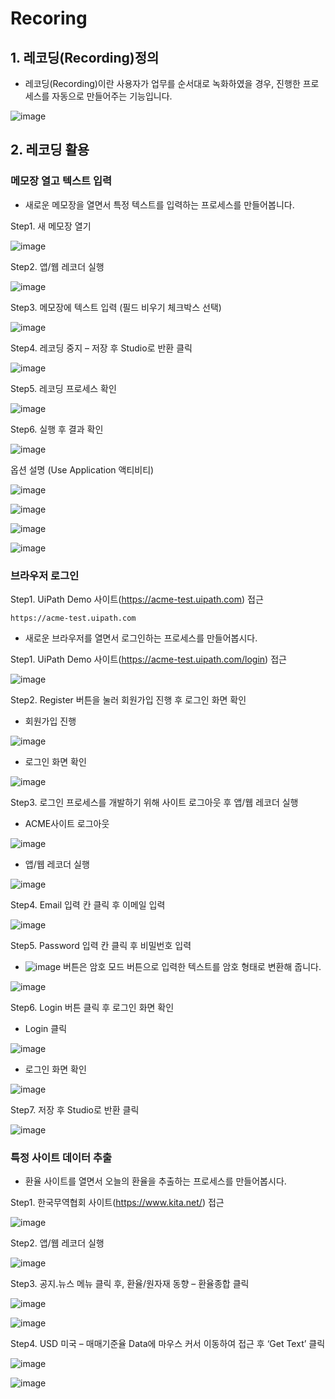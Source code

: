 # Recoring 

## 1. 레코딩(Recording)정의 

-  레코딩(Recording)이란 사용자가 업무를 순서대로 녹화하였을 경우, 진행한 프로세스를 자동으로 만들어주는 기능입니다.

  ![image](https://github.com/user-attachments/assets/969c4caf-b099-4b91-8537-21018da7e479)

## 2. 레코딩 활용

### 메모장 열고 텍스트 입력

 - 새로운 메모장을 열면서 특정 텍스트를 입력하는 프로세스를 만들어봅니다.

  Step1. 새 메모장 열기 

  ![image](https://github.com/user-attachments/assets/8fa96b84-d70a-4052-9048-5984fd4445ae)

  Step2. 앱/웹 레코더 실행

  ![image](https://github.com/user-attachments/assets/d01e8975-e786-4d72-85a5-6105c8373403)

  Step3. 메모장에 텍스트 입력 (필드 비우기 체크박스 선택) 

  ![image](https://github.com/user-attachments/assets/dd6d0b4f-a6cf-4eee-94c5-c833974b5b0f)

  Step4. 레코딩 중지 – 저장 후 Studio로 반환 클릭

  ![image](https://github.com/user-attachments/assets/3bea744d-5b82-47b7-a7b3-1592ae9b4e32)

  Step5. 레코딩 프로세스 확인

  ![image](https://github.com/user-attachments/assets/6ac7bd34-ab6a-4d61-9bac-9a6b5477ac82)

  Step6. 실행 후 결과 확인

  ![image](https://github.com/user-attachments/assets/d20dcf8f-160e-4138-9dbf-fb022fbe62b9)

  옵션 설명 (Use Application 액티비티)

  ![image](https://github.com/user-attachments/assets/bec6e2ce-a9b4-4bd0-9487-289e44b90dd1)

  ![image](https://github.com/user-attachments/assets/df7a51e2-75d1-4965-802a-ebaeddf7ea14)

  ![image](https://github.com/user-attachments/assets/95ca62f7-578e-425d-963e-b2617994e3c3)

  ![image](https://github.com/user-attachments/assets/1ea85549-4cab-4e97-8b2e-afe94de6fff8)


  ### 브라우저 로그인 
  
  Step1. UiPath Demo 사이트(https://acme-test.uipath.com) 접근

  ```
https://acme-test.uipath.com
```
- 새로운 브라우저를 열면서 로그인하는 프로세스를 만들어봅시다.

Step1. UiPath Demo 사이트(https://acme-test.uipath.com/login) 접근

![image](https://github.com/user-attachments/assets/53e91ab0-3f06-4afe-8bb0-881b30625316)

Step2. Register 버튼을 눌러 회원가입 진행 후 로그인 화면 확인

- 회원가입 진행
  
![image](https://github.com/user-attachments/assets/99250186-c5f2-4403-817f-4196179871a8)

- 로그인 화면 확인

![image](https://github.com/user-attachments/assets/3ccc8583-b192-4711-b074-d46065d862fe)


Step3. 로그인 프로세스를 개발하기 위해 사이트 로그아웃 후 앱/웹 레코더 실행

- ACME사이트 로그아웃 

![image](https://github.com/user-attachments/assets/658fd0ae-cd75-4d1c-a730-8a7b909ae847)

- 앱/웹 레코더 실행

![image](https://github.com/user-attachments/assets/a659e70a-d27e-434b-a3ac-bc0e5e3ce036)


Step4. Email 입력 칸 클릭 후 이메일 입력

![image](https://github.com/user-attachments/assets/5cdc3ffe-6d03-4d23-90ec-6d173dce81a2)

Step5. Password 입력 칸 클릭 후 비밀번호 입력

- ![image](https://github.com/user-attachments/assets/5a07810e-bc25-4ce7-8902-6eb27caee10f) 버튼은 암호 모드 버튼으로 입력한 텍스트를 암호 형태로 변환해 줍니다.

![image](https://github.com/user-attachments/assets/8e9eaa8c-acb7-47b8-b165-66e6a315f9a8)

Step6. Login 버튼 클릭 후 로그인 화면 확인

- Login 클릭

![image](https://github.com/user-attachments/assets/7034ddb7-f35d-4c40-a00f-3a2b4e873c94)

- 로그인 화면 확인

![image](https://github.com/user-attachments/assets/3ccc8583-b192-4711-b074-d46065d862fe)

Step7. 저장 후 Studio로 반환 클릭

![image](https://github.com/user-attachments/assets/8816d777-4a03-4a0f-8266-568673a82bd3)

### 특정 사이트 데이터 추출 

- 환율 사이트를 열면서 오늘의 환율을 추출하는 프로세스를 만들어봅시다.

Step1. 한국무역협회 사이트(https://www.kita.net/) 접근

![image](https://github.com/user-attachments/assets/cb9d5cf6-6f6c-4012-829f-6f3a9669b535)

Step2. 앱/웹 레코더 실행 

![image](https://github.com/user-attachments/assets/bdf7aa61-a86b-4ef0-93d3-758d603631d4)

Step3. 공지.뉴스 메뉴 클릭 후, 환율/원자재 동향 – 환율종합 클릭

![image](https://github.com/user-attachments/assets/ef91614b-03b5-4fd5-b050-d8344ddd99be)

![image](https://github.com/user-attachments/assets/16c024c2-edcd-4eec-a741-3025e6cb170c)

Step4. USD 미국 – 매매기준율 Data에 마우스 커서 이동하여  접근 후 ‘Get Text’ 클릭

![image](https://github.com/user-attachments/assets/2e3aa8bf-3a1e-47ee-99fc-410077abefe1)

![image](https://github.com/user-attachments/assets/87df98de-d497-47e6-a419-acdd790e64d6)







